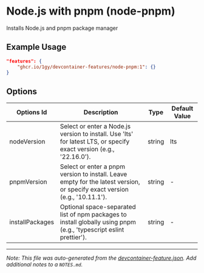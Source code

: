 
# Node.js with pnpm (node-pnpm)

Installs Node.js and pnpm package manager

## Example Usage

```json
"features": {
    "ghcr.io/1gy/devcontainer-features/node-pnpm:1": {}
}
```

## Options

| Options Id | Description | Type | Default Value |
|-----|-----|-----|-----|
| nodeVersion | Select or enter a Node.js version to install. Use 'lts' for latest LTS, or specify exact version (e.g., '22.16.0'). | string | lts |
| pnpmVersion | Select or enter a pnpm version to install. Leave empty for the latest version, or specify exact version (e.g., '10.11.1'). | string | - |
| installPackages | Optional space-separated list of npm packages to install globally using pnpm (e.g., 'typescript eslint prettier'). | string | - |



---

_Note: This file was auto-generated from the [devcontainer-feature.json](https://github.com/1gy/devcontainer-features/blob/main/src/node-pnpm/devcontainer-feature.json).  Add additional notes to a `NOTES.md`._

